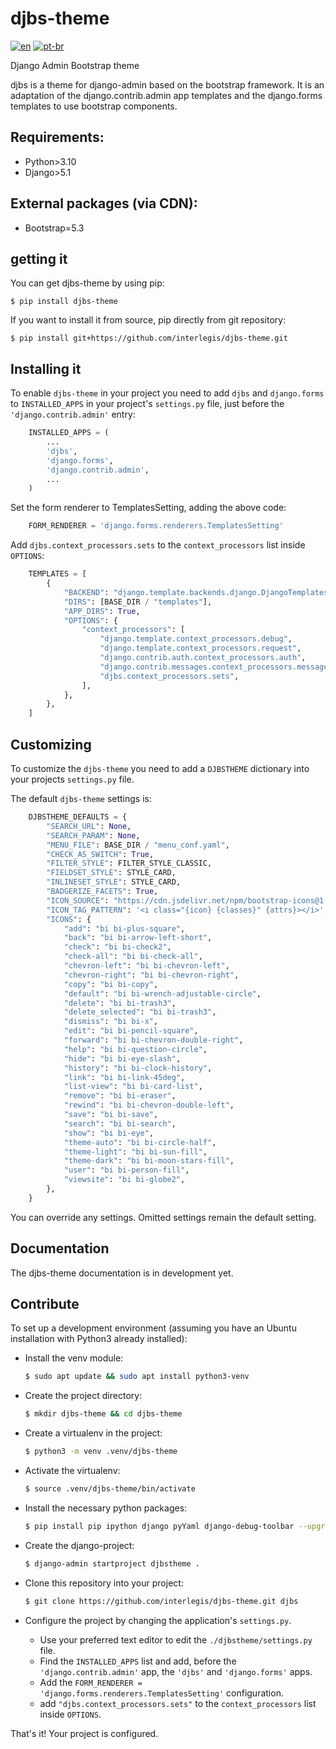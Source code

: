 # djbs-theme
[![en](https://img.shields.io/badge/lang-en-red.svg)](https://github.com/interlegis/djbs-theme/blob/main/README.md)
[![pt-br](https://img.shields.io/badge/lang-pt--br-green.svg)](https://github.com/interlegis/djbs-theme/blob/main/README.pt-br.md)

Django Admin Bootstrap theme

djbs is a theme for django-admin based on the bootstrap framework. It is an adaptation of the django.contrib.admin app templates and the django.forms templates to use bootstrap components.

## Requirements:

- Python>3.10
- Django>5.1

## External packages (via CDN):

- Bootstrap=5.3

## getting it

You can get djbs-theme by using pip:

```
$ pip install djbs-theme
```

If you want to install it from source, pip directly from git repository:

```
$ pip install git+https://github.com/interlegis/djbs-theme.git
```


## Installing it

To enable `djbs-theme` in your project you need to add `djbs` and `django.forms` to `INSTALLED_APPS` in your project's `settings.py` file, just before the `'django.contrib.admin'` entry:

```python
    INSTALLED_APPS = (
        ...
        'djbs',
        'django.forms',
        'django.contrib.admin',
        ...
    )
```

Set the form renderer to TemplatesSetting, adding the above code:

```python
    FORM_RENDERER = 'django.forms.renderers.TemplatesSetting'
```

Add `djbs.context_processors.sets` to the `context_processors` list inside `OPTIONS`:

```python
    TEMPLATES = [
        {
            "BACKEND": "django.template.backends.django.DjangoTemplates",
            "DIRS": [BASE_DIR / "templates"],
            "APP_DIRS": True,
            "OPTIONS": {
                "context_processors": [
                    "django.template.context_processors.debug",
                    "django.template.context_processors.request",
                    "django.contrib.auth.context_processors.auth",
                    "django.contrib.messages.context_processors.messages",
                    "djbs.context_processors.sets",
                ],
            },
        },
    ]
```

## Customizing

To customize the `djbs-theme` you need to add a `DJBSTHEME` dictionary into your projects `settings.py` file.

The default `djbs-theme` settings is:

```python
    DJBSTHEME_DEFAULTS = {
        "SEARCH_URL": None,
        "SEARCH_PARAM": None,
        "MENU_FILE": BASE_DIR / "menu_conf.yaml",
        "CHECK_AS_SWITCH": True,
        "FILTER_STYLE": FILTER_STYLE_CLASSIC,
        "FIELDSET_STYLE": STYLE_CARD,
        "INLINESET_STYLE": STYLE_CARD,
        "BADGERIZE_FACETS": True,
        "ICON_SOURCE": "https://cdn.jsdelivr.net/npm/bootstrap-icons@1.11.3/font/bootstrap-icons.min.css",
        "ICON_TAG_PATTERN": '<i class="{icon} {classes}" {attrs}></i>',
        "ICONS": {
            "add": "bi bi-plus-square",
            "back": "bi bi-arrow-left-short",
            "check": "bi bi-check2",
            "check-all": "bi bi-check-all",
            "chevron-left": "bi bi-chevron-left",
            "chevron-right": "bi bi-chevron-right",
            "copy": "bi bi-copy",
            "default": "bi bi-wrench-adjustable-circle",
            "delete": "bi bi-trash3",
            "delete_selected": "bi bi-trash3",
            "dismiss": "bi bi-x",
            "edit": "bi bi-pencil-square",
            "forward": "bi bi-chevron-double-right",
            "help": "bi bi-question-circle",
            "hide": "bi bi-eye-slash",
            "history": "bi bi-clock-history",
            "link": "bi bi-link-45deg",
            "list-view": "bi bi-card-list",
            "remove": "bi bi-eraser",
            "rewind": "bi bi-chevron-double-left",
            "save": "bi bi-save",
            "search": "bi bi-search",
            "show": "bi bi-eye",
            "theme-auto": "bi bi-circle-half",
            "theme-light": "bi bi-sun-fill",
            "theme-dark": "bi bi-moon-stars-fill",
            "user": "bi bi-person-fill",
            "viewsite": "bi bi-globe2",
        },
    }
```

You can override any settings. Omitted settings remain the default setting.

## Documentation

The djbs-theme documentation is in development yet.

## Contribute

To set up a development environment (assuming you have an Ubuntu installation with Python3 already installed):

  - Install the venv module:

    ```bash
    $ sudo apt update && sudo apt install python3-venv
    ```

  - Create the project directory:

    ```bash
    $ mkdir djbs-theme && cd djbs-theme
    ```

  - Create a virtualenv in the project:
    
    ```bash
    $ python3 -m venv .venv/djbs-theme
    ```

  - Activate the virtualenv:
    
    ```bash
    $ source .venv/djbs-theme/bin/activate
    ```

  - Install the necessary python packages:
    
    ```bash
    $ pip install pip ipython django pyYaml django-debug-toolbar --upgrade
    ```

  - Create the django-project:

    ```bash
    $ django-admin startproject djbstheme .
    ```

  - Clone this repository into your project:
    
    ```bash
    $ git clone https://github.com/interlegis/djbs-theme.git djbs
    ```

  - Configure the project by changing the application's `settings.py`.

    - Use your preferred text editor to edit the `./djbstheme/settings.py` file.
    - Find the `INSTALLED_APPS` list and add, before the `'django.contrib.admin'` app, the `'djbs'` and `'django.forms'` apps.
    - Add the `FORM_RENDERER = 'django.forms.renderers.TemplatesSetting'` configuration.
    - add `"djbs.context_processors.sets"` to the `context_processors` list inside `OPTIONS`.

That's it! Your project is configured.
